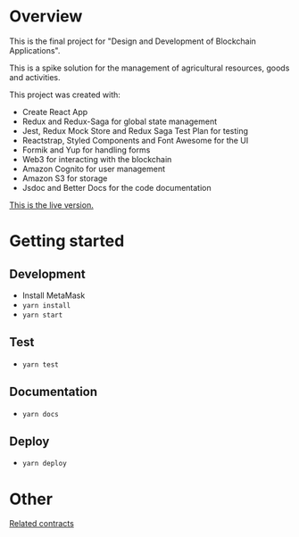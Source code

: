 # Overview
This is the final project for "Design and Development of Blockchain Applications".

This is a spike solution for the management of agricultural resources, goods and activities.

This project was created with:
- Create React App
- Redux and Redux-Saga for global state management
- Jest, Redux Mock Store and Redux Saga Test Plan for testing
- Reactstrap, Styled Components and Font Awesome for the UI
- Formik and Yup for handling forms
- Web3 for interacting with the blockchain
- Amazon Cognito for user management
- Amazon S3 for storage
- Jsdoc and Better Docs for the code documentation

[This is the live version.](https://frac7.github.io/PSAB-Client)

# Getting started
## Development
- Install MetaMask
- `yarn install`
- `yarn start`
## Test
- `yarn test`
## Documentation
- `yarn docs`
## Deploy
- `yarn deploy`
# Other
[Related contracts](https://github.com/Frac7/PSAB-Contracts)
